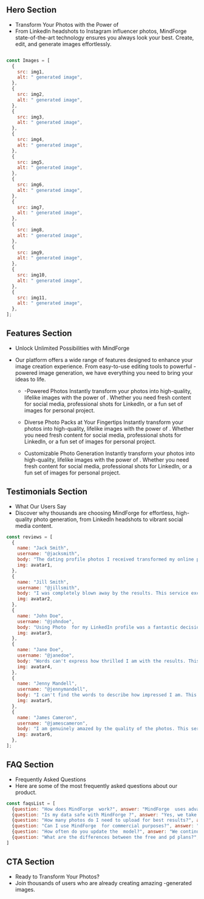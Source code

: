 
## Hero Section

- Transform Your Photos with the Power of 
- From LinkedIn headshots to Instagram influencer photos, MindForge state-of-the-art technology ensures you always look your best. Create, edit, and generate images effortlessly.

```javascript

const Images = [
  {
    src: img1,
    alt: " generated image",
  },
  {
    src: img2,
    alt: " generated image",
  },
  {
    src: img3,
    alt: " generated image",
  },
  {
    src: img4,
    alt: " generated image",
  },
  {
    src: img5,
    alt: " generated image",
  },
  {
    src: img6,
    alt: " generated image",
  },
  {
    src: img7,
    alt: " generated image",
  },
  {
    src: img8,
    alt: " generated image",
  },
  {
    src: img9,
    alt: " generated image",
  },
  {
    src: img10,
    alt: " generated image",
  },
  {
    src: img11,
    alt: " generated image",
  },
];
```

## Features Section

- Unlock Unlimited Possibilities with MindForge 
- Our platform offers a wide range of features designed to enhance your image creation experience. From easy-to-use editing tools to powerful -powered image generation, we have everything you need to bring your ideas to life.

    - -Powered Photos
    Instantly transform your photos into high-quality, lifelike images with the power of . Whether you need fresh content for social media, professional shots for LinkedIn, or a fun set of images for personal project.

    - Diverse Photo Packs at Your Fingertips
    Instantly transform your photos into high-quality, lifelike images with the power of . Whether you need fresh content for social media, professional shots for LinkedIn, or a fun set of images for personal project.    

    - Customizable Photo Generation
    Instantly transform your photos into high-quality, lifelike images with the power of . Whether you need fresh content for social media, professional shots for LinkedIn, or a fun set of images for personal project.    

## Testimonials Section    

- What Our Users Say
- Discover why thousands are choosing MindForge  for effortless, high-quality photo generation, from LinkedIn headshots to vibrant social media content.

```javascript
const reviews = [
  {
    name: "Jack Smith",
    username: "@jacksmith",
    body: "The dating profile photos I received transformed my online presence and boosted my matches significantly. Truly a game changer!",
    img: avatar1,
  },
  {
    name: "Jill Smith",
    username: "@jillsmith",
    body: "I was completely blown away by the results. This service exceeded all my expectations. Absolutely amazing!",
    img: avatar2,
  },
  {
    name: "John Doe",
    username: "@johndoe",
    body: "Using Photo  for my LinkedIn profile was a fantastic decision. The quality was outstanding, and I got multiple job offers!",
    img: avatar3,
  },
  {
    name: "Jane Doe",
    username: "@janedoe",
    body: "Words can't express how thrilled I am with the results. This service is simply phenomenal. I love it!",
    img: avatar4,
  },
  {
    name: "Jenny Mandell",
    username: "@jennymandell",
    body: "I can't find the words to describe how impressed I am. This service is truly remarkable. I love it!",
    img: avatar5,
  },
  {
    name: "James Cameron",
    username: "@jamescameron",
    body: "I am genuinely amazed by the quality of the photos. This service is a game changer for anyone looking to enhance their profile!",
    img: avatar6,
  },
];
```

## FAQ Section

- Frequently Asked Questions
- Here are some of the most frequently asked questions about our product.

```javascript
const faqsList = [
  {question: "How does MindForge  work?", answer: "MindForge  uses advanced machine learning algorithms to analyze and understand your photos. It then generates new images based on your features and the scenarios you choose, creating realistic and personalized results."},
  {question: "Is my data safe with MindForge ?", answer: "Yes, we take data privacy very seriously. All uploaded photos and generated images are encrypted and stored securely. We never share your personal data or images with third parties without your explicit consent."},
  {question: "How many photos do I need to upload for best results?", answer: "For optimal results, we recommend uploading at least 10-20 diverse photos of yourself. This helps our  model better understand your features and expressions, leading to more accurate and realistic generated images."},
  {question: "Can I use MindForge  for commercial purposes?", answer: "Yes, our Pro and Enterprise plans include commercial usage rights for the images you generate. However, please note that you should always respect copyright and privacy laws when using -generated images."},
  {question: "How often do you update the  model?", answer: "We continuously work on improving our  model. Major updates are typically released quarterly, with minor improvements and optimizations happening more frequently. All users benefit from these updates automatically."},
  {question: "What are the differences between the free and pd plans?", answer: "The free plan allows you to generate up to 5 images per day. The Pro plan includes unlimited image generation, higher resolution output, and access to additional features. The Enterprise plan is tlored for businesses and offers custom integrations and dedicated support."},
]
```

## CTA Section

- Ready to Transform Your Photos?
- Join thousands of users who are already creating amazing -generated images.


